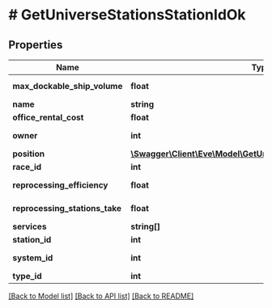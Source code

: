 # # GetUniverseStationsStationIdOk

## Properties

Name | Type | Description | Notes
------------ | ------------- | ------------- | -------------
**max_dockable_ship_volume** | **float** | max_dockable_ship_volume number |
**name** | **string** | name string |
**office_rental_cost** | **float** | office_rental_cost number |
**owner** | **int** | ID of the corporation that controls this station | [optional]
**position** | [**\Swagger\Client\Eve\Model\GetUniverseStationsStationIdPosition**](GetUniverseStationsStationIdPosition.md) |  |
**race_id** | **int** | race_id integer | [optional]
**reprocessing_efficiency** | **float** | reprocessing_efficiency number |
**reprocessing_stations_take** | **float** | reprocessing_stations_take number |
**services** | **string[]** | services array |
**station_id** | **int** | station_id integer |
**system_id** | **int** | The solar system this station is in |
**type_id** | **int** | type_id integer |

[[Back to Model list]](../../README.md#models) [[Back to API list]](../../README.md#endpoints) [[Back to README]](../../README.md)
